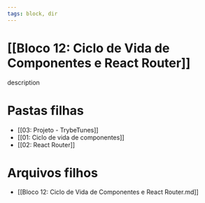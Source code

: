 ```yaml
---
tags: block, dir
---
```


# [[Bloco 12: Ciclo de Vida de Componentes e React Router]]

description

# Pastas filhas

- [[03: Projeto - TrybeTunes]]
- [[01: Ciclo de vida de componentes]]
- [[02: React Router]]

# Arquivos filhos

- [[Bloco 12: Ciclo de Vida de Componentes e React Router.md]]
